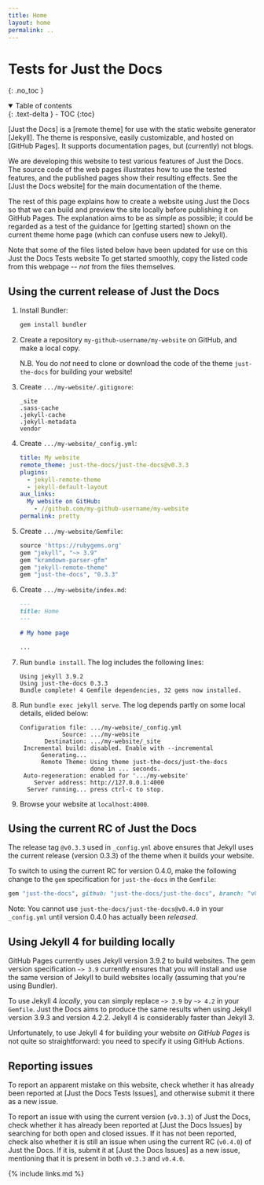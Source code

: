 ```yaml
---
title: Home
layout: home
permalink: ..
---
```


# Tests for Just the Docs
{: .no_toc }

<details open markdown="block">
  <summary>
    Table of contents
  </summary>
  {: .text-delta }
- TOC
{:toc}
</details>


[Just the Docs] is a [remote theme] for use with the static website generator [Jekyll].
The theme is responsive, easily customizable, and hosted on [GitHub Pages].
It supports documentation pages, but (currently) not blogs.

We are developing this website to test various features of Just the Docs.
The source code of the web pages illustrates how to use the tested features,
and the published pages show their resulting effects.
See the [Just the Docs website] for the main documentation of the theme.

The rest of this page explains how to create a website using Just the Docs
so that we can build and preview the site locally before publishing it on GitHub Pages.
The explanation aims to be as simple as possible;
it could be regarded as a test of the guidance for [getting started]
shown on the current theme home page (which can confuse users new to Jekyll).

Note that some of the files listed below have been updated for use on this 
Just the Docs Tests website
To get started smoothly, copy the listed code from this webpage -- _not_ from
the files themselves.

## Using the current release of Just the Docs

1.  Install Bundler:

    ```sh
    gem install bundler
    ```
    
1.  Create a repository `my-github-username/my-website` on GitHub, and make a local copy.

    N.B. You do _not_ need to clone or download the code of the theme `just-the-docs`
    for building your website!
    
1.  Create `.../my-website/.gitignore`:

    ```
    _site
    .sass-cache
    .jekyll-cache
    .jekyll-metadata
    vendor
    ```

1. Create `.../my-website/_config.yml`:

    ```yml
    title: My website
    remote_theme: just-the-docs/just-the-docs@v0.3.3
    plugins:
      - jekyll-remote-theme
      - jekyll-default-layout
    aux_links:
      My website on GitHub:
        - //github.com/my-github-username/my-website
    permalink: pretty
    ```

1.  Create `.../my-website/Gemfile`:

    ```ruby
    source 'https://rubygems.org'
    gem "jekyll", "~> 3.9"
    gem "kramdown-parser-gfm"
    gem "jekyll-remote-theme"
    gem "just-the-docs", "0.3.3"
    ```

1.  Create `.../my-website/index.md`:

    ```md
    ---
    title: Home
    ---

    # My home page
    
    ...
    ```

1.  Run `bundle install`.
    The log includes the following lines:

    ```
    Using jekyll 3.9.2
    Using just-the-docs 0.3.3
    Bundle complete! 4 Gemfile dependencies, 32 gems now installed.
    ```

1.  Run `bundle exec jekyll serve`.
    The log depends partly on some local details, elided below:

    ```
    Configuration file: .../my-website/_config.yml
                Source: .../my-website
           Destination: .../my-website/_site
     Incremental build: disabled. Enable with --incremental
          Generating... 
          Remote Theme: Using theme just-the-docs/just-the-docs
                        done in ... seconds.
     Auto-regeneration: enabled for '.../my-website'
        Server address: http://127.0.0.1:4000
      Server running... press ctrl-c to stop.
    ```

1.  Browse your website at `localhost:4000`.

## Using the current RC of Just the Docs

The release tag `@v0.3.3` used in `_config.yml` above ensures that Jekyll uses
the current release (version 0.3.3) of the theme when it builds your website.

To switch to using the current RC for version 0.4.0,
make the following change to the `gem` specification for `just-the-docs`
in the `Gemfile`:

```ruby
gem "just-the-docs", github: "just-the-docs/just-the-docs", branch: "v0.4.0"
```

Note: You cannot use `just-the-docs/just-the-docs@v0.4.0` in your `_config.yml`
until version 0.4.0 has actually been _released_.

## Using Jekyll 4 for building locally

GitHub Pages currently uses Jekyll version 3.9.2 to build websites.
The gem version specification `~> 3.9` currently ensures that you will
install and use the same version of Jekyll to build websites locally
(assuming that you're using Bundler).

To use Jekyll 4 _locally_, you can simply replace `~> 3.9` by `~> 4.2`
in your `Gemfile`.
Just the Docs aims to produce the same results when using Jekyll version 3.9.3
and version 4.2.2.
Jekyll 4 is considerably faster than Jekyll 3.

Unfortunately, to use Jekyll 4 for building your website _on GitHub Pages_
is not quite so straightforward: you need to specify it using GitHub Actions.

## Reporting issues

To report an apparent mistake on this website,
check whether it has already been reported at [Just the Docs Tests Issues],
and otherwise submit it there as a new issue.

To report an issue with using the current version (`v0.3.3`) of Just the Docs,
check whether it has already been reported at [Just the Docs Issues] by searching
for both open and closed issues.
If it has not been reported,
check also whether it is still an issue when using the current RC (`v0.4.0`) of
Just the Docs.
If it is, submit it at [Just the Docs Issues] as a new issue,
mentioning that it is present in both `v0.3.3` and `v0.4.0`.

{% include links.md %}
